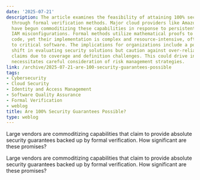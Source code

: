 ```yaml
---
date: '2025-07-21'
description: The article examines the feasibility of attaining 100% security guarantees
  through formal verification methods. Major cloud providers like Amazon and Microsoft
  have begun commoditizing these capabilities in response to persistent issues like
  IAM misconfigurations. Formal methods utilize mathematical proofs to assert bug-free
  code, yet their implementation is complex and resource-intensive, often limited
  to critical software. The implications for organizations include a potential paradigm
  shift in evaluating security solutions but caution against over-reliance on absolute
  claims due to coverage and definition challenges. This could drive innovation but
  necessitates careful consideration of risk management strategies.
link: /archive/2025-07-21-are-100-security-guarantees-possible
tags:
- Cybersecurity
- Cloud Security
- Identity and Access Management
- Software Quality Assurance
- Formal Verification
- weblog
title: Are 100% Security Guarantees Possible?
type: weblog
---
```


Large vendors are commoditizing capabilities that claim to provide absolute security guarantees backed up by formal verification. How significant are these promises?

Large vendors are commoditizing capabilities that claim to provide absolute security guarantees backed up by formal verification. How significant are these promises?

